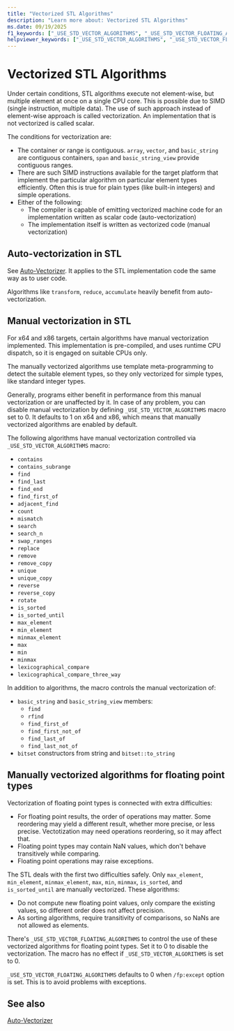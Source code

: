 ```yaml
---
title: "Vectorized STL Algorithms"
description: "Learn more about: Vectorized STL Algorithms"
ms.date: 09/19/2025
f1_keywords: ["_USE_STD_VECTOR_ALGORITHMS", "_USE_STD_VECTOR_FLOATING_ALGORITHMS"]
helpviewer_keywords: ["_USE_STD_VECTOR_ALGORITHMS", "_USE_STD_VECTOR_FLOATING_ALGORITHMS", "Vector Algorithms", "Vectorization", "SIMD"]
---
```

# Vectorized STL Algorithms

Under certain conditions, STL algorithms execute not element-wise, but multiple element at once on a single CPU core. This is possible due to SIMD (single instruction, multiple data). The use of such approach instead of 
element-wise approach is called vectorization. An implementation that is not vectorized is called scalar.

The conditions for vectorization are:
 - The container or range is contiguous. `array`, `vector`, and `basic_string` are contiguous containers, `span` and `basic_string_view` provide contiguous ranges.
 - There are such SIMD instructions available for the target platform that implement the particular algorithm on particular element types efficiently. Often this is true for plain types (like built-in integers) and simple operations.
 - Either of the following:
     - The compiler is capable of emitting vectorized machine code for an implementation written as scalar code (auto-vectorization)
     - The implementation itself is written as vectorized code (manual vectorization)

## Auto-vectorization in STL

See [Auto-Vectorizer](../parallel/auto-parallelization-and-auto-vectorization.md#auto-vectorizer). It applies to the STL implementation code the same way as to user code.

Algorithms like `transform`, `reduce`, `accumulate` heavily benefit from auto-vectorization.

## Manual vectorization in STL

For x64 and x86 targets, certain algorithms have manual vectorization implemented. This implementation is pre-compiled, and uses runtime CPU dispatch, so it is engaged on suitable CPUs only.

The manually vectorized algorithms use template meta-programming to detect the suitable element types, so they only vectorized for simple types, like standard integer types.

Generally, programs either benefit in performance from this manual vectorization or are unaffected by it. In case of any problem, you can disable manual vectorization by defining `_USE_STD_VECTOR_ALGORITHMS` macro set to 0. It defaults to 1 on x64 and x86, which means that manually vectorized algorithms are enabled by default.

The following algorithms have manual vectorization controlled via `_USE_STD_VECTOR_ALGORITHMS` macro:
 - `contains`
 - `contains_subrange`
 - `find`
 - `find_last`
 - `find_end`
 - `find_first_of`
 - `adjacent_find`
 - `count`
 - `mismatch`
 - `search`
 - `search_n`
 - `swap_ranges`
 - `replace`
 - `remove`
 - `remove_copy`
 - `unique`
 - `unique_copy`
 - `reverse`
 - `reverse_copy`
 - `rotate`
 - `is_sorted` 
 - `is_sorted_until`
 - `max_element`
 - `min_element`
 - `minmax_element`
 - `max`
 - `min`
 - `minmax`
 - `lexicographical_compare`
 - `lexicographical_compare_three_way`

In addition to algorithms, the macro controls the manual vectorization of:
 - `basic_string` and `basic_string_view` members:
   - `find`
   - `rfind`
   - `find_first_of`
   - `find_first_not_of`
   - `find_last_of`
   - `find_last_not_of`
 - `bitset` constructors from string and `bitset::to_string`

## Manually vectorized algorithms for floating point types

Vectorization of floating point types is connected with extra difficulties:
 - For floating point results, the order of operations may matter. Some reordering may yield a different result, whether more precise, or less precise. Vectotization may need operations reordering, so it may affect that.
 - Floating point types may contain NaN values, which don't behave transitively while comparing.
 - Floating point operations may raise exceptions.

The STL deals with the first two difficulties safely. Only `max_element`, `min_element`, `minmax_element`, `max`, `min`, `minmax`, `is_sorted`, and `is_sorted_until` are manually vectorized. These algorithms:
 - Do not compute new floating point values, only compare the existing values, so different order does not affect precision.
 - As sorting algorithms, require transitivity of comparisons, so NaNs are not allowed as elements.

There's `_USE_STD_VECTOR_FLOATING_ALGORITHMS` to control the use of these vectorized algorithms for floating point types. Set it to 0 to disable the vectorization. The macro has no effect if `_USE_STD_VECTOR_ALGORITHMS` is set to 0.

`_USE_STD_VECTOR_FLOATING_ALGORITHMS` defaults to 0 when `/fp:except` option is set. This is to avoid problems with exceptions.

## See also

[Auto-Vectorizer](../parallel/auto-parallelization-and-auto-vectorization.md#auto-vectorizer)

